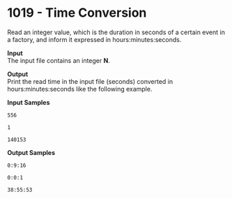 # 1019 - Time Conversion

Read an integer value, which is the duration in seconds of a certain event in a factory, and inform it expressed in hours:minutes:seconds.

**Input**<br>
The input file contains an integer **N**.

**Output**<br>
Print the read time in the input file (seconds) converted in hours:minutes:seconds like the following example.

**Input Samples**
```
556
```
```      
1
```
```
140153
```

**Output Samples**
```
0:9:16
```
```       
0:0:1
```
```        
38:55:53
```     